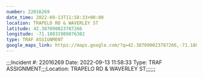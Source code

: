 ```yaml
---
number: 22016269
date_time: 2022-09-13T11:58:33+00:00
location: TRAPELO RD & WAVERLEY ST
latitude: 42.387090023787266
longitude: -71.18831989876382
type: TRAF ASSIGNMENT
google_maps_link: https://maps.google.com/?q=42.387090023787266,-71.18831989876382
---
```


;;;Incident #: 22016269  Date: 2022-09-13 11:58:33   Type: TRAF ASSIGNMENT;;;Location: TRAPELO RD & WAVERLEY ST;;;;;;
